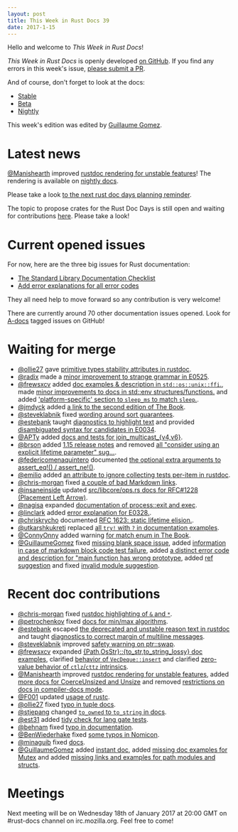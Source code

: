 ```yaml
---
layout: post
title: This Week in Rust Docs 39
date: 2017-1-15
---
```


Hello and welcome to *This Week in Rust Docs*!

*This Week in Rust Docs* is openly developed [on GitHub](https://github.com/GuillaumeGomez/this-week-in-rust-docs).
If you find any errors in this week's issue, [please submit a PR](https://github.com/GuillaumeGomez/this-week-in-rust-docs/pulls).

And of course, don't forget to look at the docs:

* [Stable](https://doc.rust-lang.org/)
* [Beta](http://doc.rust-lang.org/beta/)
* [Nightly](http://doc.rust-lang.org/nightly/)

This week's edition was edited by [Guillaume Gomez](https://github.com/GuillaumeGomez).

# Latest news

[@Manishearth](https://github.com/Manishearth) improved [rustdoc rendering for unstable features](https://github.com/rust-lang/rust/pull/38843)! The rendering is available on [nightly docs](https://doc.rust-lang.org/nightly/std/convert/trait.TryFrom.html).

Please take a look [to the next rust doc days planning reminder](https://users.rust-lang.org/t/reminder-planning-the-next-rust-doc-days/6901).

The topic to propose crates for the Rust Doc Days is still open and waiting for contributions [here](https://users.rust-lang.org/t/call-for-proposals-for-next-rust-doc-days-crates/6685). Please take a look!

# Current opened issues

For now, here are the three big issues for Rust documentation:

* [The Standard Library Documentation Checklist](https://github.com/rust-lang/rust/issues/29329)
* [Add error explanations for all error codes](https://github.com/rust-lang/rust/issues/32777)

They all need help to move forward so any contribution is very welcome!

There are currently around 70 other documentation issues opened. Look for [A-docs](https://github.com/rust-lang/rust/issues?q=is%3Aopen+is%3Aissue+label%3AA-docs) tagged issues on GitHub!

# Waiting for merge

* [@ollie27](https://github.com/ollie27) gave [primitive types stability attributes in rustdoc](https://github.com/rust-lang/rust/pull/39076).
* [@radix](https://github.com/radix) made a [minor improvement to strange grammar in E0525](https://github.com/rust-lang/rust/pull/39072).
* [@frewsxcv](https://github.com/frewsxcv) added [doc examples & description in `std::os::unix::ffi`.](https://github.com/rust-lang/rust/pull/39065), made [minor improvements to docs in std::env structures/functions.](https://github.com/rust-lang/rust/pull/39028) and added ['platform-specific' section to `sleep_ms` to match `sleep`.](https://github.com/rust-lang/rust/pull/38761).
* [@jmdyck](https://github.com/jmdyck) added [a link to the second edition of The Book](https://github.com/rust-lang/rust/pull/39043).
* [@steveklabnik](https://github.com/steveklabnik) fixed [wording around sort guarantees](https://github.com/rust-lang/rust/pull/38961).
* [@estebank](https://github.com/estebank) taught [diagnostics to highlight text](https://github.com/rust-lang/rust/pull/38955) and provided [disambiguated syntax for candidates in E0034](https://github.com/rust-lang/rust/pull/38168).
* [@APTy](https://github.com/APTy) added [docs and tests for join_multicast_{v4,v6}](https://github.com/rust-lang/rust/pull/39007).
* [@brson](https://github.com/brson) added [1.15 release notes](https://github.com/rust-lang/rust/pull/38966) and removed [all "consider using an explicit lifetime parameter" sug…](https://github.com/rust-lang/rust/pull/37057).
* [@federicomenaquintero](https://github.com/federicomenaquintero) documented [the optional extra arguments to assert_eq!() / assert_ne!()](https://github.com/rust-lang/rust/pull/38247).
* [@emilio](https://github.com/emilio) added [an attribute to ignore collecting tests per-item in rustdoc](https://github.com/rust-lang/rust/pull/38825).
* [@chris-morgan](https://github.com/chris-morgan) fixed [a couple of bad Markdown links](https://github.com/rust-lang/rust/pull/38922).
* [@insaneinside](https://github.com/insaneinside) updated [src/libcore/ops.rs docs for RFC#1228 (Placement Left Arrow)](https://github.com/rust-lang/rust/pull/38930).
* [@nagisa](https://github.com/nagisa) expanded [documentation of process::exit and exec](https://github.com/rust-lang/rust/pull/38518).
* [@linclark](https://github.com/linclark) added [error explanation for E0328.](https://github.com/rust-lang/rust/pull/38108).
* [@chriskrycho](https://github.com/chriskrycho) documented [RFC 1623: static lifetime elision.](https://github.com/rust-lang/rust/pull/37928).
* [@utkarshkukreti](https://github.com/utkarshkukreti) replaced [all `try!` with `?` in documentation examples](https://github.com/rust-lang/rust/pull/38648).
* [@ConnyOnny](https://github.com/ConnyOnny) added warning [for match enum in The Book](https://github.com/rust-lang/rust/pull/38794).
* [@GuillaumeGomez](https://github.com/GuillaumeGomez) fixed [missing blank space issue](https://github.com/rust-lang/rust/pull/39069), added [information in case of markdown block code test failure](https://github.com/rust-lang/rust/pull/36320), added [a distinct error code and description for "main function has wrong prototype](https://github.com/rust-lang/rust/pull/38819), added [ref suggestion](https://github.com/rust-lang/rust/pull/37658) and fixed [invalid module suggestion](https://github.com/rust-lang/rust/pull/38255).

# Recent doc contributions

* [@chris-morgan](https://github.com/chris-morgan) fixed [rustdoc highlighting of `&` and `*`](https://github.com/rust-lang/rust/pull/38569).
* [@petrochenkov](https://github.com/petrochenkov) fixed [docs for min/max algorithms](https://github.com/rust-lang/rust/pull/38995).
* [@estebank](https://github.com/estebank) escaped [the deprecated and unstable reason text in rustdoc](https://github.com/rust-lang/rust/pull/38244) and taught [diagnostics to correct margin of multiline messages](https://github.com/rust-lang/rust/pull/38916).
* [@steveklabnik](https://github.com/steveklabnik) improved [safety warning on ptr::swap](https://github.com/rust-lang/rust/pull/38910).
* [@frewsxcv](https://github.com/frewsxcv) expanded [{Path,OsStr}::{to_str,to_string_lossy} doc examples](https://github.com/rust-lang/rust/pull/38839), clarified [behavior of `VecDeque::insert`](https://github.com/rust-lang/rust/pull/38581) and clarified [zero-value behavior of `ctlz`/`cttz` intrinsics](https://github.com/rust-lang/rust/pull/38310).
* [@Manishearth](https://github.com/Manishearth) improved [rustdoc rendering for unstable features](https://github.com/rust-lang/rust/pull/38843), added [more docs for CoerceUnsized and Unsize](https://github.com/rust-lang/rust/pull/38816) and removed [restrictions on docs in compiler-docs mode](https://github.com/rust-lang/rust/pull/38929).
* [@F001](https://github.com/F001) updated [usage of rustc](https://github.com/rust-lang/rust/pull/38841).
* [@ollie27](https://github.com/ollie27) fixed [typo in tuple docs](https://github.com/rust-lang/rust/pull/38836).
* [@stjepang](https://github.com/stjepang) changed [`to_owned` to `to_string` in docs](https://github.com/rust-lang/rust/pull/39024).
* [@est31](https://github.com/est31) added [tidy check for lang gate tests](https://github.com/rust-lang/rust/pull/38914).
* [@behnam](https://github.com/behnam) fixed [typo in documentation](https://github.com/rust-lang/rust/pull/39027).
* [@BenWiederhake](https://github.com/BenWiederhake) fixed [some typos in Nomicon](https://github.com/rust-lang/rust/pull/38994).
* [@minaguib](https://github.com/minaguib) fixed [docs](https://github.com/rust-lang/rust/pull/38799).
* [@GuillaumeGomez](https://github.com/GuillaumeGomez) added [instant doc](https://github.com/rust-lang/rust/pull/38362), added [missing doc examples for Mutex](https://github.com/rust-lang/rust/pull/38965) and added [missing links and examples for path modules and structs](https://github.com/rust-lang/rust/pull/38946).

# Meetings

Next meeting will be on Wednesday 18th of January 2017 at 20:00 GMT on #rust-docs channel on irc.mozilla.org. Feel free to come!
